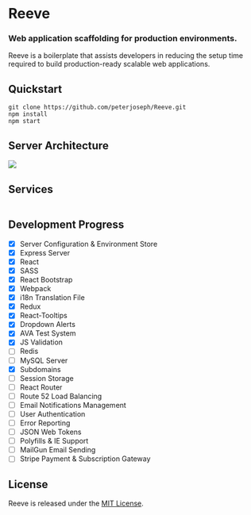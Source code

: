 ![]()

# Reeve

### Web application scaffolding for production environments.

Reeve is a boilerplate that assists developers in reducing the setup time required to build production-ready scalable web applications.

## Quickstart

```
git clone https://github.com/peterjoseph/Reeve.git
npm install
npm start
```

## Server Architecture

![](https://i.imgur.com/NUYlFdg.jpg)

## Services

![]()

## Development Progress

* [x] Server Configuration & Environment Store
* [x] Express Server
* [x] React
* [x] SASS
* [x] React Bootstrap
* [x] Webpack
* [x] i18n Translation File
* [x] Redux
* [x] React-Tooltips
* [x] Dropdown Alerts
* [x] AVA Test System
* [x] JS Validation
* [ ] Redis
* [ ] MySQL Server
* [x] Subdomains
* [ ] Session Storage
* [ ] React Router
* [ ] Route 52 Load Balancing
* [ ] Email Notifications Management
* [ ] User Authentication
* [ ] Error Reporting
* [ ] JSON Web Tokens
* [ ] Polyfills & IE Support
* [ ] MailGun Email Sending
* [ ] Stripe Payment & Subscription Gateway

## License

Reeve is released under the [MIT License](http://www.opensource.org/licenses/MIT).
